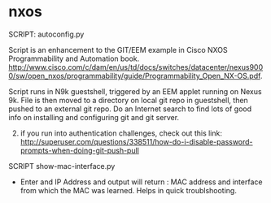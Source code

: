 # nxos
SCRIPT: autoconfig.py  

Script is an enhancement to the GIT/EEM example in Cisco NXOS Programmability and Automation book.
<http://www.cisco.com/c/dam/en/us/td/docs/switches/datacenter/nexus9000/sw/open_nxos/programmability/guide/Programmability_Open_NX-OS.pdf>.  

Script runs in N9k guestshell, triggered by an EEM applet running on Nexus 9k. File is then moved to a directory on local git repo in guestshell, then pushed to an external git repo. Do an Internet search to find lots of good info on installing and configuring git and git server. 



2) if you run into authentication challenges, check out this link: <http://superuser.com/questions/338511/how-do-i-disable-password-prompts-when-doing-git-push-pull>



SCRIPT show-mac-interface.py

- Enter and IP Address and output will return : MAC address and interface from which the MAC was learned. Helps in quick troublshooting.



